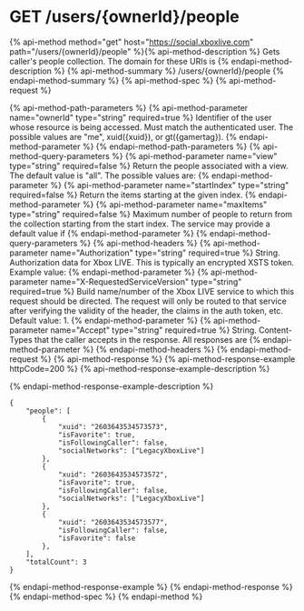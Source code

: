 # GET /users/{ownerId}/people

{% api-method method="get" host="https://social.xboxlive.com" path="/users/{ownerId}/people" %}{% api-method-description %}
Gets caller's people collection. The domain for these URIs is 
{% endapi-method-description %}
{% api-method-summary %}
/users/{ownerId}/people
{% endapi-method-summary %}
{% api-method-spec %}
{% api-method-request %}

{% api-method-path-parameters %}
{% api-method-parameter name="ownerId" type="string" required=true %}
Identifier of the user whose resource is being accessed. Must match the authenticated user. The possible values are "me", xuid({xuid}), or gt({gamertag}).
{% endapi-method-parameter %}
{% endapi-method-path-parameters %}
{% api-method-query-parameters %}
{% api-method-parameter name="view" type="string" required=false %}
Return the people associated with a view. The default value is "all". The possible values are: 
{% endapi-method-parameter %}
{% api-method-parameter name="startIndex" type="string" required=false %}
Return the items starting at the given index.
{% endapi-method-parameter %}
{% api-method-parameter name="maxItems" type="string" required=false %}
Maximum number of people to return from the collection starting from the start index. The service may provide a default value if 
{% endapi-method-parameter %}
{% endapi-method-query-parameters %}
{% api-method-headers %}
{% api-method-parameter name="Authorization" type="string" required=true %}
String. Authorization data for Xbox LIVE. This is typically an encrypted XSTS token. Example value: 
{% endapi-method-parameter %}
{% api-method-parameter name="X-RequestedServiceVersion" type="string" required=true %}
Build name/number of the Xbox LIVE service to which this request should be directed. The request will only be routed to that service after verifying the validity of the header, the claims in the auth token, etc. Default value: 1.
{% endapi-method-parameter %}
{% api-method-parameter name="Accept" type="string" required=true %}
String. Content-Types that the caller accepts in the response. All responses are 
{% endapi-method-parameter %}
{% endapi-method-headers %}
{% endapi-method-request %}
{% api-method-response %}
{% api-method-response-example httpCode=200 %}
{% api-method-response-example-description %}

{% endapi-method-response-example-description %}

```text
{
    "people": [
        {
            "xuid": "2603643534573573",
            "isFavorite": true,
            "isFollowingCaller": false,
            "socialNetworks": ["LegacyXboxLive"]
        },
        {
            "xuid": "2603643534573572",
            "isFavorite": true,
            "isFollowingCaller": false,
            "socialNetworks": ["LegacyXboxLive"]
        },
        {
            "xuid": "2603643534573577",
            "isFollowingCaller": false,
            "isFavorite": false
        },
    ],
    "totalCount": 3
}
```
{% endapi-method-response-example %}
{% endapi-method-response %}
{% endapi-method-spec %}
{% endapi-method %}
